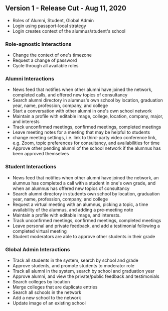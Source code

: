 ## Version 1 - Release Cut - Aug 11, 2020
* Roles of Alumni, Student, Global Admin
* Login using passport-local strategy
* Login creates context of the alumnus/student's school

### Role-agnostic Interactions
* Change the context of one's timezone
* Request a change of password
* Cycle through all available roles

### Alumni Interactions
* News feed that notifies when other alumni have joined the network, completed calls, and offered new topics of consultancy 
* Search alumni directory in alumnus's own school by location, graduation year, name, profession, company, and college
* Start a conversation with other alumni in one's own school network
* Maintain a profile with editable image, college, location, company, major, and interests
* Track unconfirmed meetings, confirmed meetings, completed meetings
* Leave meeting notes for a meeting that may be helpful to students
* change meeting settings, i.e. link to third-party video conference link, e.g. Zoom, topic preferences for consultancy, and availabilities for time
* Approve other pending alumni of the school network if the alumnus has been approved themselves

### Student Interactions
* News feed that notifies when other alumni have joined the network, an alumnus has completed a call with a student in one's own grade, and when an alumnus has offered new topics of consultancy 
* Search alumni directory in students own school by location, graduation year, name, profession, company, and college
* Request a virtual meeting with an alumnus, picking a topic, a time availability of the alumnus, and adding a pre-meeting note 
* Maintain a profile with editable image, and interests.
* Track unconfirmed meetings, confirmed meetings, completed meetings
* Leave personal and private feedback, and add a testimonial following a completed virtual meeting
* Student moderators are able to approve other students in their grade

### Global Admin Interactions
* Track all students in the system, search by school and grade
* Approve students, and promote students to moderator role
* Track all alumni in the system, search by school and graduation year
* Approve alumni, and view the private/public feedback and testimonials
* Search colleges by location
* Merge colleges that are duplicate entries
* Search all schools in the network
* Add a new school to the network
* Update image of an existing school

